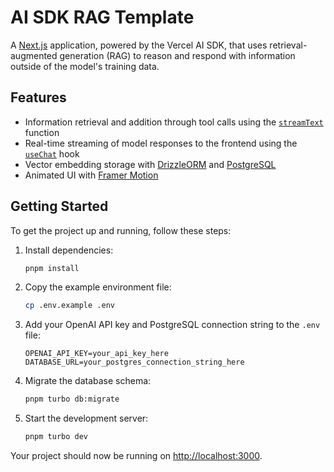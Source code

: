 # AI SDK RAG Template

A [Next.js](https://nextjs.org/) application, powered by the Vercel AI SDK, that uses retrieval-augmented generation (RAG) to reason and respond with information outside of the model's training data.

## Features

- Information retrieval and addition through tool calls using the [`streamText`](https://sdk.vercel.ai/docs/reference/ai-sdk-core/stream-text) function
- Real-time streaming of model responses to the frontend using the [`useChat`](https://sdk.vercel.ai/docs/reference/ai-sdk-ui/use-chat) hook
- Vector embedding storage with [DrizzleORM](https://orm.drizzle.team/) and [PostgreSQL](https://www.postgresql.org/)
- Animated UI with [Framer Motion](https://www.framer.com/motion/)

## Getting Started

To get the project up and running, follow these steps:

1. Install dependencies:

   ```bash
   pnpm install
   ```

2. Copy the example environment file:

   ```bash
   cp .env.example .env
   ```

3. Add your OpenAI API key and PostgreSQL connection string to the `.env` file:

   ```
   OPENAI_API_KEY=your_api_key_here
   DATABASE_URL=your_postgres_connection_string_here
   ```

4. Migrate the database schema:

   ```bash
   pnpm turbo db:migrate
   ```

5. Start the development server:
   ```bash
   pnpm turbo dev
   ```

Your project should now be running on [http://localhost:3000](http://localhost:3000).
